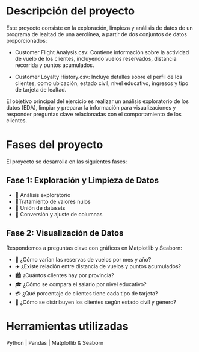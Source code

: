 # Descripción del proyecto
Este proyecto consiste en la exploración, limpieza y análisis de datos de un programa de lealtad de una aerolínea, a partir de dos conjuntos de datos proporcionados:

- Customer Flight Analysis.csv: Contiene información sobre la actividad de vuelo de los clientes, incluyendo vuelos reservados, distancia recorrida y puntos acumulados.

- Customer Loyalty History.csv: Incluye detalles sobre el perfil de los clientes, como ubicación, estado civil, nivel educativo, ingresos y tipo de tarjeta de lealtad.

El objetivo principal del ejercicio es realizar un análisis exploratorio de los datos (EDA), limpiar y preparar la información para visualizaciones y responder preguntas clave relacionadas con el comportamiento de los clientes. 

# Fases del proyecto
El proyecto se desarrolla en las siguientes fases:

## Fase 1: Exploración y Limpieza de Datos
- 🧐 Análisis exploratorio 
- 🚫Tratamiento de valores nulos 
- 🔗 Unión de datasets 
- 🔄 Conversión y ajuste de columnas

## Fase 2: Visualización de Datos
Respondemos a preguntas clave con gráficos en Matplotlib y Seaborn:
- 📆 ¿Cómo varían las reservas de vuelos por mes y año?
- ✈️ ¿Existe relación entre distancia de vuelos y puntos acumulados?
- 🏙️ ¿Cuántos clientes hay por provincia?
- 🎓 ¿Cómo se compara el salario por nivel educativo?
- 💳 ¿Qué porcentaje de clientes tiene cada tipo de tarjeta?
- 💑 ¿Cómo se distribuyen los clientes según estado civil y género?

# Herramientas utilizadas
Python | Pandas | Matplotlib & Seaborn
